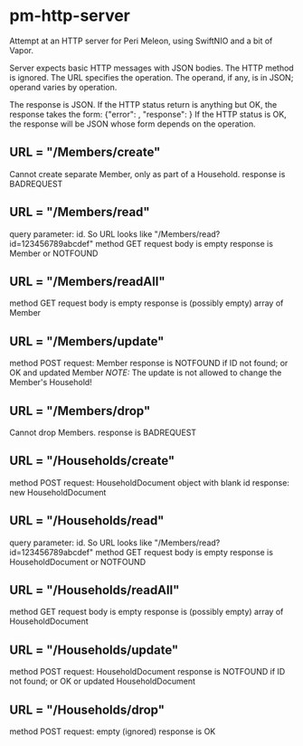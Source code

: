 # pm-http-server

Attempt at an HTTP server for Peri Meleon, using SwiftNIO and a bit of Vapor.

Server expects basic HTTP messages with JSON bodies.
The HTTP method is ignored.
The URL specifies the operation.
The operand, if any, is in JSON; operand varies by operation.

The response is JSON. If the HTTP status return is anything but OK, the response takes the form:
{"error": <string from bowels of the applicatiopn>, "response": <string that might tell you something>  }
If the HTTP status is OK, the response will be JSON whose form depends on the operation.

## URL = "/Members/create"
Cannot create separate Member, only as part of a Household.
response is BADREQUEST

## URL = "/Members/read"
query parameter: id. So URL looks like "/Members/read?id=123456789abcdef"
method GET
request body is empty
response is Member or  NOTFOUND

## URL = "/Members/readAll"
method GET
request body is empty
response is (possibly empty) array of Member

## URL = "/Members/update"
method POST
request: Member
response is NOTFOUND if ID not found; or OK and updated Member
*NOTE:* The update is not allowed to change the Member's Household!

## URL = "/Members/drop"
Cannot drop Members. 
response is BADREQUEST

## URL = "/Households/create"
method POST
request: HouseholdDocument object with blank id
response: new HouseholdDocument

## URL = "/Households/read"
query parameter: id. So URL looks like "/Members/read?id=123456789abcdef"
method GET
request body is empty
response is HouseholdDocument or  NOTFOUND

## URL = "/Households/readAll"
method GET
request body is empty
response is (possibly empty) array of HouseholdDocument

## URL = "/Households/update"
method POST
request: HouseholdDocument
response is NOTFOUND if ID not found; or OK or updated HouseholdDocument

## URL = "/Households/drop"
method POST
request: empty (ignored)
response is OK
